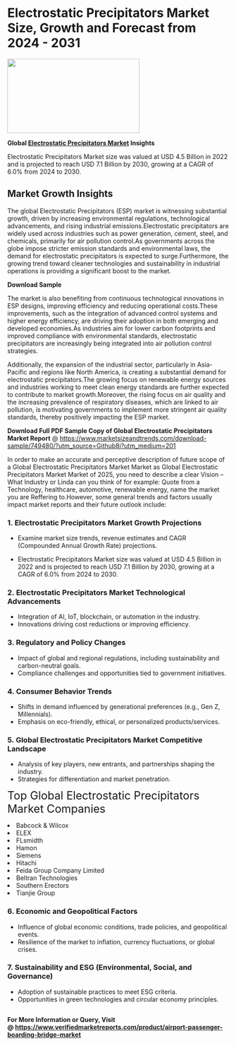 <H1>Electrostatic Precipitators Market Size, Growth and Forecast from 2024 - 2031</H1><img class="aligncenter size-medium wp-image-584254" src="https://thirdeyenews.in/wp-content/uploads/2024/09/Global-Market-Research-300x168.jpeg" alt="" width="300" height="168" /><p><strong>Global&nbsp;<a href="https://www.marketsizeandtrends.com/download-sample/749480/?utm_source=Github8j?utm_medium=201">Electrostatic Precipitators Market</a> Insights</strong></p><p>Electrostatic Precipitators Market size was valued at USD 4.5 Billion in 2022 and is projected to reach USD 7.1 Billion by 2030, growing at a CAGR of 6.0% from 2024 to 2030.</p><p><h2>Market Growth Insights</h2> <p>The global Electrostatic Precipitators (ESP) market is witnessing substantial growth, driven by increasing environmental regulations, technological advancements, and rising industrial emissions.Electrostatic precipitators are widely used across industries such as power generation, cement, steel, and chemicals, primarily for air pollution control.As governments across the globe impose stricter emission standards and environmental laws, the demand for electrostatic precipitators is expected to surge.Furthermore, the growing trend toward cleaner technologies and sustainability in industrial operations is providing a significant boost to the market.</p> <p><strong>Download Sample</strong></p> <p>The market is also benefiting from continuous technological innovations in ESP designs, improving efficiency and reducing operational costs.These improvements, such as the integration of advanced control systems and higher energy efficiency, are driving their adoption in both emerging and developed economies.As industries aim for lower carbon footprints and improved compliance with environmental standards, electrostatic precipitators are increasingly being integrated into air pollution control strategies.</p> <p>Additionally, the expansion of the industrial sector, particularly in Asia-Pacific and regions like North America, is creating a substantial demand for electrostatic precipitators.The growing focus on renewable energy sources and industries working to meet clean energy standards are further expected to contribute to market growth.Moreover, the rising focus on air quality and the increasing prevalence of respiratory diseases, which are linked to air pollution, is motivating governments to implement more stringent air quality standards, thereby positively impacting the ESP market.</p> <p><span class=""><strong>Download Full PDF Sample Copy of Global Electrostatic Precipitators Market Report</strong> @ <a href="https://www.marketsizeandtrends.com/download-sample/749480/?utm_source=Github8j?utm_medium=201" target="_blank">https://www.marketsizeandtrends.com/download-sample/749480/?utm_source=Github8j?utm_medium=201</a></span></p><p>In order to make an accurate and perceptive description of future scope of a Global&nbsp;Electrostatic Precipitators Market Market as Global&nbsp;Electrostatic Precipitators Market Market of 2025, you need to describe a clear Vision &ndash; What Industry or Linda can you think of for example: Quote from a Technology, healthcare, automotive, renewable energy, name the market you are Reffering to.However, some general trends and factors usually impact market reports and their future outlook include:</p><h3>1.&nbsp;<strong>Electrostatic Precipitators Market Growth Projections</strong></h3><ul><li>Examine market size trends, revenue estimates and CAGR (Compounded Annual Growth Rate) projections.</li><li><p>Electrostatic Precipitators Market size was valued at USD 4.5 Billion in 2022 and is projected to reach USD 7.1 Billion by 2030, growing at a CAGR of 6.0% from 2024 to 2030.</p></li></ul><h3>2.&nbsp;<strong>Electrostatic Precipitators Market Technological Advancements</strong></h3><ul><li>Integration of AI, IoT, blockchain, or automation in the industry.</li><li>Innovations driving cost reductions or improving efficiency.</li></ul><h3>3.&nbsp;<strong>Regulatory and Policy Changes</strong></h3><ul><li>Impact of global and regional regulations, including sustainability and carbon-neutral goals.</li><li>Compliance challenges and opportunities tied to government initiatives.</li></ul><h3>4.&nbsp;<strong>Consumer Behavior Trends</strong></h3><ul><li>Shifts in demand influenced by generational preferences (e.g., Gen Z, Millennials).</li><li>Emphasis on eco-friendly, ethical, or personalized products/services.</li></ul><h3>5.&nbsp;<strong>Global Electrostatic Precipitators Market Competitive Landscape</strong></h3><ul><li>Analysis of key players, new entrants, and partnerships shaping the industry.</li><li>Strategies for differentiation and market penetration.</li></ul><p data-pm-slice="1 1 []"><span style="color: inherit; font-family: inherit; font-size: 25px;">Top Global Electrostatic Precipitators Market Companies</span></p><div class="" data-test-id=""><p><li>Babcock & Wilcox</li><li> ELEX</li><li> FLsmidth</li><li> Hamon</li><li> Siemens</li><li> Hitachi</li><li> Feida Group Company Limited</li><li> Beltran Technologies</li><li> Southern Erectors</li><li> Tianjie Group</li></p></div><h3>6.&nbsp;<strong>Economic and Geopolitical Factors</strong></h3><ul><li>Influence of global economic conditions, trade policies, and geopolitical events.</li><li>Resilience of the market to inflation, currency fluctuations, or global crises.</li></ul><h3>7.&nbsp;<strong>Sustainability and ESG (Environmental, Social, and Governance)</strong></h3><ul><li>Adoption of sustainable practices to meet ESG criteria.</li><li>Opportunities in green technologies and circular economy principles.</li></ul><h2><strong style="font-size: 14px;">For More Information or Query, Visit @&nbsp;</strong><a style="background-color: #ffffff; font-size: 14px;" href="https://www.marketsizeandtrends.com/report/electrostatic-precipitators-market/" target="_blank">https://www.verifiedmarketreports.com/product/airport-passenger-boarding-bridge-market</a></h2>